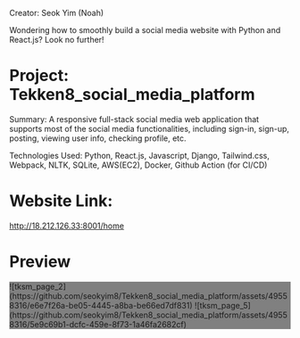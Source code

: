 Creator: Seok Yim (Noah)

Wondering how to smoothly build a social media website with Python and React.js? Look no further!

# Project: Tekken8_social_media_platform
<p>Summary: A responsive full-stack social media web application that supports most of the social media functionalities, including sign-in, sign-up, posting, viewing user info, checking profile, etc.</p>
<p>Technologies Used: Python, React.js, Javascript, Django, Tailwind.css, Webpack, NLTK, SQLite, AWS(EC2), Docker, Github Action (for CI/CD)</p>

<h1>Website Link:</h1>
<a href="http://18.212.126.33:8001/home">http://18.212.126.33:8001/home</a>

# Preview
<div style="background-color:gray">
  ![tksm_page_2](https://github.com/seokyim8/Tekken8_social_media_platform/assets/49558316/e6e7f26a-be05-4445-a8ba-be66ed7df831)
  ![tksm_page_5](https://github.com/seokyim8/Tekken8_social_media_platform/assets/49558316/5e9c69b1-dcfc-459e-8f73-1a46fa2682cf)
</div>

